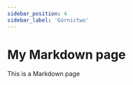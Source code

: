 ```yaml
---
sidebar_position: 4
sidebar_label: 'Górnictwo'
---
```



# My Markdown page

This is a Markdown page